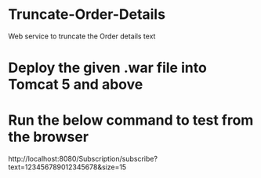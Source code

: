 # Truncate-Order-Details
Web service to truncate the Order details text
# Deploy the given .war file into Tomcat 5 and above
# Run the below command to test from the browser 
http://localhost:8080/Subscription/subscribe?text=123456789012345678&size=15
